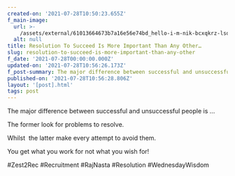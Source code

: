 ```yaml
---
created-on: '2021-07-28T10:50:23.655Z'
f_main-image:
  url: >-
    /assets/external/61013664673b7a16e56e74bd_hello-i-m-nik-bcxqkrz-lsq-unsplash.jpg
  alt: null
title: Resolution To Succeed Is More Important Than Any Other…
slug: resolution-to-succeed-is-more-important-than-any-other
f_date: '2021-07-28T00:00:00.000Z'
updated-on: '2021-07-28T10:56:26.173Z'
f_post-summary: The major difference between successful and unsuccessful people is …
published-on: '2021-07-28T10:56:28.806Z'
layout: '[post].html'
tags: post
---
```


The major difference between successful and unsuccessful people is …

The former look for problems to resolve.

Whilst  the latter make every attempt to avoid them.

You get what you work for not what you wish for!

#Zest2Rec #Recruitment #RajNasta #Resolution #WednesdayWisdom

‍
